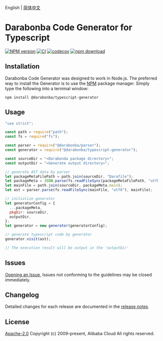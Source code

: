 English | [简体中文](/README-CN.md)

# Darabonba Code Generator for Typescript

[![NPM version][npm-image]][npm-url]
[![CI](https://github.com/aliyun/darabonba-typescript-generator/actions/workflows/ci.yml/badge.svg)](https://github.com/aliyun/darabonba-typescript-generator/actions/workflows/ci.yml)
[![codecov](https://codecov.io/gh/aliyun/darabonba-typescript-generator/graph/badge.svg?token=t97XcVkcDB)](https://codecov.io/gh/aliyun/darabonba-typescript-generator)
[![npm download][download-image]][download-url]

[npm-image]: https://img.shields.io/npm/v/@darabonba/typescript-generator.svg?style=flat-square
[npm-url]: https://npmjs.org/package/@darabonba/typescript-generator
[download-image]: https://img.shields.io/npm/dm/@darabonba/typescript-generator.svg?style=flat-square
[download-url]: https://npmjs.org/package/@darabonba/typescript-generator

## Installation

Darabonba Code Generator was designed to work in Node.js. The preferred way to install the Generator is to use the [NPM](https://www.npmjs.com/) package manager. Simply type the following into a terminal window:

```shell
npm install @darabonba/typescript-generator
```

## Usage

```js
"use strict";

const path = require("path");
const fs = require("fs");

const parser = require("@darabonba/parser");
const generator = require("@darabonba/typescript-generator");

const sourceDir = "<Darabonda package directory>";
const outputDir = "<Generate output directory>";

// generate AST data by parser
let packageMetaFilePath = path.join(sourceDir, "Darafile");
let packageMeta = JSON.parse(fs.readFileSync(packageMetaFilePath, "utf8"));
let mainFile = path.join(sourceDir, packageMeta.main);
let ast = parser.parse(fs.readFileSync(mainFile, "utf8"), mainFile);

// initialize generator
let generatorConfig = {
  ...packageMeta,
  pkgDir: sourceDir,
  outputDir,
};
let generator = new generator(generatorConfig);

// generate typescript code by generator
generator.visit(ast);

// The execution result will be output in the 'outputDir'
```

## Issues

[Opening an Issue](https://github.com/aliyun/darabonba-typescript-generator/issues/new/choose), Issues not conforming to the guidelines may be closed immediately.

## Changelog

Detailed changes for each release are documented in the [release notes](/CHANGELOG.md).

## License

[Apache-2.0](/LICENSE)
Copyright (c) 2009-present, Alibaba Cloud All rights reserved.
